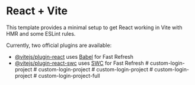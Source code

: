 # React + Vite

This template provides a minimal setup to get React working in Vite with HMR and some ESLint rules.

Currently, two official plugins are available:

- [@vitejs/plugin-react](https://github.com/vitejs/vite-plugin-react/blob/main/packages/plugin-react/README.md) uses [Babel](https://babeljs.io/) for Fast Refresh
- [@vitejs/plugin-react-swc](https://github.com/vitejs/vite-plugin-react-swc) uses [SWC](https://swc.rs/) for Fast Refresh
#   c u s t o m - l o g i n - p r o j e c t  
 #   c u s t o m - l o g i n - p r o j e c t  
 #   c u s t o m - l o g i n - p r o j e c t  
 #   c u s t o m - l o g i n - p r o j e c t  
 #   c u s t o m - l o g i n - p r o j e c t - f u l l  
 